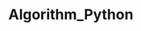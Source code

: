 # Algorithm_Python

[알고리즘 with 파이썬]: https://www.notion.so/ssospace/Python-10cc0bee505e4478be3440ba527e9a33